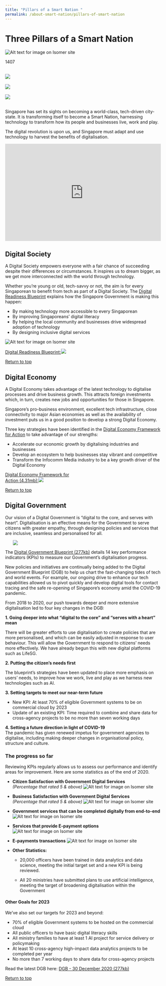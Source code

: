 ```yaml
---
title: "Pillars of a Smart Nation "
permalink: /about-smart-nation/pillars-of-smart-nation
---
```

# Three Pillars of a Smart Nation

![Alt text for image on Isomer site](/images/abt-smart-nation/Smart_Nation_Pillars.jpg)

1407

<br>
<div class="row">
<div class="col"> 
<a href="/about-smart-nation/pillars-of-smart-nation#digital-society"><img src="/images/abt-smart-nation/Digital_Society_Button.jpg"></a>
		<div class="header"></b></div><br>
		<div class="para">
</div>

</div>
	<div class="col"> 
<a href="/about-smart-nation/pillars-of-smart-nation#digital-economy"><img src="/images/abt-smart-nation/Digital_Economy_Button.jpg"></a>
	<div class="header"></b></div><br>
	<div class="para">
</div>

</div>
	<div class="col"> 
<a href="/about-smart-nation/pillars-of-smart-nation#digital-government"><img src="/images/abt-smart-nation/Digital_Government_Button.jpg"></a>
	<div class="header"></b></div><br>
	<div class="para">
</div>
</div>

Singapore has set its sights on becoming a world-class, tech-driven city-state. It is transforming itself to become a Smart Nation, harnessing technology to transform how its people and businesses live, work and play.  
  
The digital revolution is upon us, and Singapore must adapt and use technology to harvest the benefits of digitalisation.

<iframe width="100%" height="315" src="https://www.youtube.com/embed/DJmoy41mWDQ" title="YouTube video player" frameborder="0" allow="accelerometer; autoplay; clipboard-write; encrypted-media; gyroscope; picture-in-picture" allowfullscreen></iframe>


## Digital Society

A Digital Society empowers everyone  with a fair chance of succeeding despite their differences or circumstances. It inspires us to dream bigger, as we get more interconnected with the world through technology.

Whether you’re young or old, tech-savvy or not, the aim is for every Singaporean to benefit from tech as part of a Digital Society. The <a href="https://www.mci.gov.sg/portfolios/digital-readiness/digital-readiness-blueprint">Digital Readiness Blueprint</a> explains how the Singapore Government is  making this happen:

* By making technology more accessible to every Singaporean
* By improving Singaporeans’ digital literacy
* By helping the local community and businesses drive widespread adoption of technology
* By designing inclusive digital services

![Alt text for image on Isomer site](/images/covid-19/Smart-Nation-Ambassador_TraceTogether-01.jpg)

<div style="width:50%"> <a href="https://www.mci.gov.sg/en/portfolios/digital-readiness/digital-readiness-blueprint" target="_blank">Digital Readiness Blueprint:</a><img src="/images/abt-smart-nation/Digital-Readiness-Blueprint2.png"></div>

[Return to top](#three-pillars-of-a-smart-nation)

## Digital Economy

A Digital Economy takes advantage of the latest technology to digitalise processes and drive business growth. This attracts foreign investments which, in turn, creates new jobs and opportunities for those in Singapore.

Singapore’s pro-business environment, excellent tech infrastructure, close connectivity to major Asian economies as well as the availability of investment puts us in a good position to develop a strong Digital Economy.

Three key strategies have been identified in the <a href="https://www.imda.gov.sg/infocomm-media-landscape/SGDigital/Digital-Economy-Framework-for-Action">Digital Economy Framework for Action</a> to take advantage of our strengths:
* Accelerate our economic growth by digitalising industries and businesses
* Develop an ecosystem to help businesses stay vibrant and competitive
* Transform the Infocomm Media  industry to be a key growth driver of the Digital Economy

<div style="width:50%"> 
 <a href="/files/abt-smart-nation/SGD Framework For Action.pdf">Digital Economy Framework for Action (4.31mb):<img src="/images/abt-smart-nation/Digital-Economy-Framework2.png"></a>
</div>

[Return to top](#three-pillars-of-a-smart-nation)

## Digital Government

Our vision of a Digital Government is “digital to the core, and serves with heart”. Digitalisation is an effective means for the Government to serve citizens with greater empathy, through designing policies and services that are inclusive, seamless and personalised for all.

<div style="width:100%;display:flex;justify-content:center;"><div style="width:90%;height:90%;"><img src="/images/abt-smart-nation/Digital_Government_Digital_To_The_Core_Serves_With_Heart.jpg"></div></div>

The [Digital Government Blueprint (277kb)](/files/publications/dgb-public-document_30dec20.pdf)  details 14 key performance indicators (KPIs) to measure our Government’s digitalisation progress.  

New policies and initiatives are continually being added to the Digital Government Blueprint (DGB) to help us chart the fast-changing tides of tech and world events. For example, our ongoing drive to enhance our tech capabilities allowed us to pivot quickly and develop digital tools for contact tracing and the safe re-opening of Singapore’s economy amid the COVID-19 pandemic.

From 2018 to 2020, our push towards deeper and more extensive digitalisation led to four key changes in the DGB:

**1. Going deeper into what “digital to the core” and “serves with a heart” mean**

There will be greater efforts to use digitalisation to create policies that are more personalised, and which can be easily adjusted in response to user behaviour. This will allow the Government to respond to citizens’ needs more effectively. We have already begun this with new digital platforms such as LifeSG.

**2. Putting the citizen’s needs first**

The blueprint’s strategies have been updated to place more emphasis on users’ needs, to improve how we work, live and play as we harness new technologies such as AI.  

**3. Setting targets to meet our near-term future**
* New KPI:  At least 70% of eligible Government systems to be on commercial cloud by 2023
* Update of an existing KPI: Time required to combine and share data for cross-agency projects to be no more than seven working days  
  
**4. Setting a future direction in light of COVID-19**  
The pandemic has given renewed impetus for government agencies to digitalise, including making deeper changes in organisational policy, structure and culture. 


### The progress so far
Reviewing KPIs regularly allows us to assess our performance and identify areas for improvement. Here are some statistics as of the end of 2020.

* **Citizen Satisfaction with Government Digital Services** <br>*(Percentage that rated 5 & above)*
![Alt text for image on Isomer site](/images/abt-smart-nation/citizen-satisfaction-2020.jpeg)

* **Business Satisfaction with Government Digital Services** <br>*(Percentage that rated 5 & above)*
![Alt text for image on Isomer site](/images/abt-smart-nation/business-satisfaction-2020.jpeg)

* **Government services that can be completed digitally from end-to-end**
![Alt text for image on Isomer site](/images/abt-smart-nation/end-to-end-digital-services-2020.jpeg)

* **Services that provide E-payment options**
![Alt text for image on Isomer site](/images/abt-smart-nation/services-offering-e-payment-2020.jpeg)

* **E-payments transactions**
![Alt text for image on Isomer site](/images/abt-smart-nation/e-payment-transactions-2020.jpeg)

* **Other Statistics:**
  * 20,000 officers have been trained in data analytics and data science, meeting the initial target set  and a new KPI is being reviewed.

  * All 20 ministries have submitted plans to use artificial intelligence, meeting the target of broadening digitalisation within the Government

#### Other Goals for 2023

We’ve also set our targets for 2023 and beyond:
* 70% of eligible Government systems to be hosted on the commercial cloud
* All public officers to have basic digital literacy skills
* All ministry families to have at least 1 AI project for service delivery or policymaking
* At least 10 cross-agency high-impact data analytics projects to be completed per year
* No more than 7 working days to share data for cross-agency projects

Read the latest DGB here: [DGB - 30 December 2020 (277kb)](/files/publications/dgb-public-document_30dec20.pdf)

[Return to top](#three-pillars-of-a-smart-nation)
